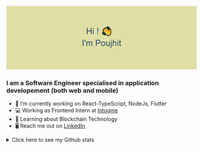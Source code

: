 <p align="middle">
<img src="/headerimage.png" />
</p>

<!-- **Poujhit/Poujhit** is a ✨ _special_ ✨ repository because its `README.md` (this file) appears on your GitHub profile. -->
<h3 align="left">I am a Software Engineer specialised in application developement (both web and mobile)</h3>

- 🔭 I’m currently working on React-TypeScript, NodeJs, Flutter
- 💻 Working as Frontend Intern at [Intugine](https://www.intugine.in)
- 🌱 Learning about Blockchain Technology
- 🖥 Reach me out on [LinkedIn](https://www.linkedin.com/in/poujhit-mu/)
<!-- - 👯 I’m looking to collaborate on ... -->
<!-- - 🤔 I’m looking for help with ... -->
<!-- - 💬 Ask me about ... -->
<!-- - 😄 Pronouns: ... -->
<!-- - ⚡ Fun fact: ... -->

<details>
  <summary>Click here to see my Github stats</summary>
  
  ## Stats
  
  <p align="middle">
  <img align="center" src="https://komarev.com/ghpvc/?username=Poujhit&color=blue" />
</p>
  <br/>
    
  
<p align="middle">
  <img align="center" src="https://github-readme-stats.vercel.app/api/top-langs?username=Poujhit&theme=tokyonight" />
</p>
    <br/>
    
  <p align="middle">
  <img align="center" src="https://github-readme-stats.vercel.app/api?username=Poujhit&count_private=true&show_icons=true&include_all_commits=true&theme=tokyonight" />
</p>
  
<!--   <p align="middle">
  <img align="center" src="https://github-profile-trophy.vercel.app/?username=sciencepal&theme=juicyfresh&no-frame=true&row=1&&margin-w=20&no-bg=true" />
</p> -->
  

<!-- ![My Profile views](https://komarev.com/ghpvc/?username=Poujhit&color=blue) \
![Top Langs](https://github-readme-stats.vercel.app/api/top-langs?username=Poujhit&theme=tokyonight) \
![Poujhit Github Stats](https://github-readme-stats.vercel.app/api?username=Poujhit&count_private=true&show_icons=true&include_all_commits=true&theme=tokyonight) -->

  </details>

